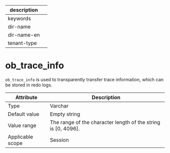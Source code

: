 |description||
|---|---|
|keywords||
|dir-name||
|dir-name-en||
|tenant-type||

# ob_trace_info

`ob_trace_info` is used to transparently transfer trace information, which can be stored in redo logs.

| **Attribute** | **Description** |
|--------|-------------------|
| Type | Varchar |
| Default value | Empty string |
| Value range | The range of the character length of the string is \[0, 4096\]. |
| Applicable scope | Session |
